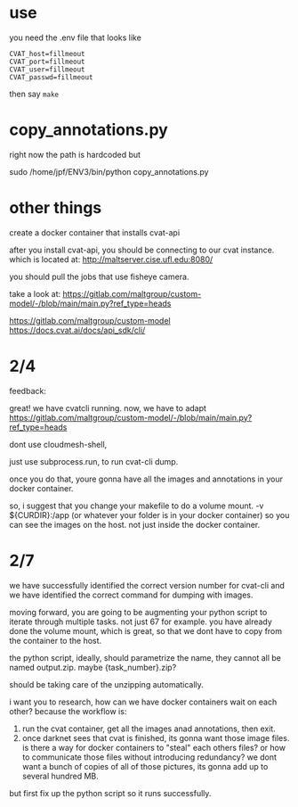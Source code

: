 # use

you need the .env file that looks like 

```
CVAT_host=fillmeout
CVAT_port=fillmeout
CVAT_user=fillmeout
CVAT_passwd=fillmeout
```

then say `make`

# copy_annotations.py

right now the path is hardcoded but

sudo /home/jpf/ENV3/bin/python copy_annotations.py

# other things


create a docker container that
installs cvat-api

after you install cvat-api,
you should be connecting to our cvat instance.
which is located at:
http://maltserver.cise.ufl.edu:8080/

you should pull the jobs that
use fisheye camera.

take a look at:
https://gitlab.com/maltgroup/custom-model/-/blob/main/main.py?ref_type=heads

https://gitlab.com/maltgroup/custom-model
https://docs.cvat.ai/docs/api_sdk/cli/



# 2/4

feedback:

great! we have cvatcli running.
now, we have to adapt
https://gitlab.com/maltgroup/custom-model/-/blob/main/main.py?ref_type=heads

dont use cloudmesh-shell,

just use subprocess.run, 
to run cvat-cli dump.

once you do that, youre gonna have all the images and
annotations in your docker container.

so, i suggest that you change your makefile
to do a volume mount.
-v ${CURDIR}:/app (or whatever your folder is in your docker container)
so you can see the images on the host. not just inside the docker container.



# 2/7

we have successfully identified the correct version number for cvat-cli
and we have identified the correct command for dumping with images.

moving forward, you are going to be augmenting your python script
to iterate through multiple tasks. not just 67 for example.
you have already done the volume mount, which is great, so that we dont
have to copy from the container to the host.

the python script, ideally, should parametrize the name, they cannot all
be named output.zip. maybe {task_number}.zip?

should be taking care of the unzipping automatically.

i want you to research, how can we have docker containers wait on each other?
because the workflow is:

1. run the cvat container, get all the images anad annotations, then exit.
2. once darknet sees that cvat is finished, its gonna want those image files. is there
a way for docker containers to "steal" each others files? or how to communicate those
files without introducing redundancy? we dont want a bunch of copies of all of those pictures,
its gonna add up to several hundred MB.

but first fix up the python script so it runs successfully.

